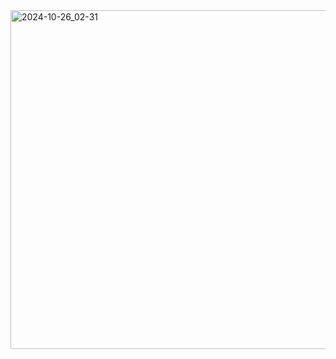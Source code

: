 <img width="542" alt="2024-10-26_02-31" src="https://github.com/user-attachments/assets/778d9aa1-cf07-48aa-b38b-3e7d3b1329de">
